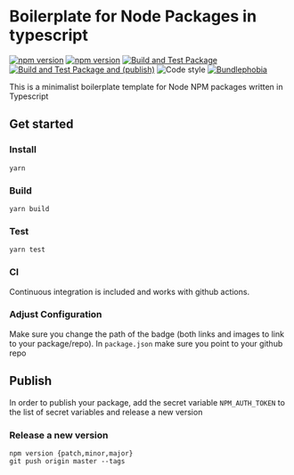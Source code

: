 # Boilerplate for Node Packages in typescript

[![npm version](https://badge.fury.io/js/mypackage.svg)](https://www.npmjs.com/package/mypackage)
[![npm version](https://img.shields.io/npm/v/mypackage.svg)](https://www.npmjs.com/package/mypackage)
[![Build and Test Package](https://github.com/Nexysweb/boilerplate-node-package/actions/workflows/yarn.yml/badge.svg)](https://github.com/Nexysweb/boilerplate-node-package/actions/workflows/yarn.yml)
[![Build and Test Package and (publish)](https://github.com/Nexysweb/boilerplate-node-package/actions/workflows/publish.yml/badge.svg)](https://github.com/Nexysweb/boilerplate-node-package/actions/workflows/publish.yml)
![Code style](https://img.shields.io/badge/code_style-prettier-ff69b4.svg)
[![Bundlephobia](https://badgen.net/bundlephobia/min/mypackage)](https://bundlephobia.com/result?p=mypackage)

This is a minimalist boilerplate template for Node NPM packages written in Typescript

## Get started

### Install

`yarn`

### Build

`yarn build`

### Test

`yarn test`

### CI

Continuous integration is included and works with github actions.

### Adjust Configuration

Make sure you change the path of the badge (both links and images to link to your package/repo). In `package.json` make sure you point to your github repo

## Publish

In order to publish your package, add the secret variable `NPM_AUTH_TOKEN` to the list of secret variables and release a new version

### Release a new version

```
npm version {patch,minor,major}
git push origin master --tags
```
